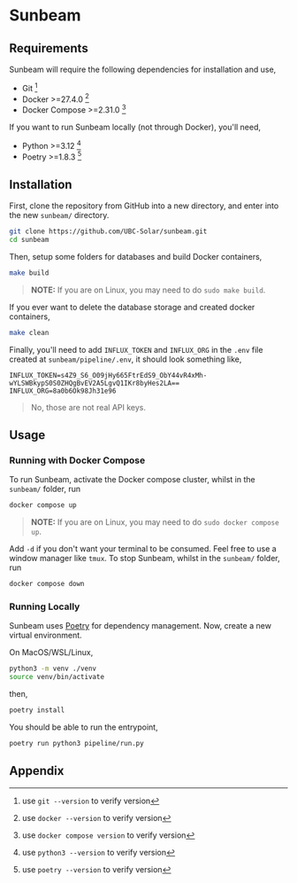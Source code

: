 # Sunbeam

## Requirements

Sunbeam will require the following dependencies for installation and use,

* Git [^1]
* Docker >=27.4.0 [^4]
* Docker Compose >=2.31.0 [^5]

If you want to run Sunbeam locally (not through Docker), you'll need,
* Python >=3.12 [^2]
* Poetry >=1.8.3 [^3]


## Installation

First, clone the repository from GitHub into a new directory, and enter into the new `sunbeam/` directory.
```bash
git clone https://github.com/UBC-Solar/sunbeam.git
cd sunbeam
```
Then, setup some folders for databases and build Docker containers,
```bash
make build
```
> **NOTE:** If you are on Linux, you may need to do `sudo make build`.

If you ever want to delete the database storage and created docker containers,
```bash
make clean
```

Finally, you'll need to add `INFLUX_TOKEN` and `INFLUX_ORG` in the `.env` file created at `sunbeam/pipeline/.env`, it should look something like,
```env
INFLUX_TOKEN=s4Z9_S6_O09jHy665FtrEdS9_ObY44vR4xMh-wYLSWBkypS0S0ZHQgBvEV2A5LgvQ1IKr8byHes2LA==
INFLUX_ORG=8a0b6Ok98Jh31e96
```
> No, those are not real API keys.

## Usage

### Running with Docker Compose

To run Sunbeam, activate the Docker compose cluster, whilst in the `sunbeam/` folder, run
```bash
docker compose up
```
> **NOTE:** If you are on Linux, you may need to do `sudo docker compose up`.

Add `-d` if you don't want your terminal to be consumed. Feel free to use a window manager like `tmux`.
To stop Sunbeam, whilst in the `sunbeam/` folder, run
```bash
docker compose down
```

### Running Locally

Sunbeam uses [Poetry](https://python-poetry.org/docs/basic-usage/#installing-dependencies) for dependency management. Now, create a new virtual environment.

On MacOS/WSL/Linux,
```bash
python3 -m venv ./venv
source venv/bin/activate
```
then,
```bash
poetry install
```
You should be able to run the entrypoint,
```bash
poetry run python3 pipeline/run.py
```

## Appendix

[^1]: use `git --version` to verify version

[^2]: use `python3 --version` to verify version

[^3]: use `poetry --version` to verify version

[^4]: use `docker --version` to verify version

[^5]: use `docker compose version` to verify version